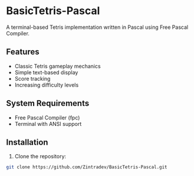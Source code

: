 # BasicTetris-Pascal

A terminal-based Tetris implementation written in Pascal using Free Pascal Compiler.

## Features
- Classic Tetris gameplay mechanics
- Simple text-based display
- Score tracking
- Increasing difficulty levels

## System Requirements
- Free Pascal Compiler (fpc)
- Terminal with ANSI support

## Installation
1. Clone the repository:
```bash
git clone https://github.com/Zintradev/BasicTetris-Pascal.git
